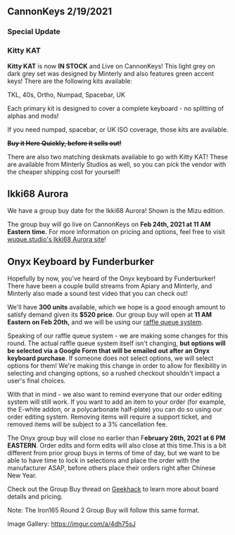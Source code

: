 ## CannonKeys 2/19/2021 
### Special Update
### Kitty KAT

**Kitty KAT** is now **IN STOCK** and Live on CannonKeys! This light grey on dark
grey set was designed by Minterly and also features green accent keys!
There are the following kits available:

TKL, 40s, Ortho, Numpad, Spacebar, UK

Each primary kit is designed to cover a complete keyboard - no splitting of
alphas and mods!

If you need numpad, spacebar, or UK ISO coverage, those kits are available.

 **~~Buy it Here Quickly, before it sells out!~~** 
 
There are also two matching deskmats available to go with Kitty KAT! These
are available from Minterly Studios as well, so you can pick the vendor with the
cheaper shipping cost for yourself!


## Ikki68 Aurora

We have a group buy date for the Ikki68 Aurora! Shown is the Mizu edition.

The group buy will go live on CannonKeys on **Feb 24th, 2021 at 11 AM
Eastern time.** For more information on pricing and options, feel free to visit
[wuque.studio's Ikki68 Aurora site](https://shop.wuquestudio.com/pages/ikki68-aurora)!


## Onyx Keyboard by Funderburker

Hopefully by now, you've heard of the Onyx keyboard by Funderburker! There
have been a couple build streams from Apiary and Minterly, and Minterly also
made a sound test video that you can check out!

We'll have **300 units** available, which we hope is a good enough amount to
satisfy demand given its **$520 price**. Our group buy will open at **11 AM Eastern
on Feb 20th,** and we will be using our [raffle queue system](https://docs.cannonkeys.com/raffle-queue/).

Speaking of our raffle queue system - we are making some changes for this
round. The actual raffle queue system itself isn't changing, **but options will be
selected via a Google Form that will be emailed out after an Onyx
keyboard purchase**. If someone does not select options, we will select options
for them! We're making this change in order to allow for flexibility in selecting
and changing options, so a rushed checkout shouldn't impact a user's final
choices.

With that in mind - we also want to remind everyone that our order editing
system will still work. If you want to add an item to your order (for example, the
E-white addon, or a polycarbonate half-plate) you can do so using our order
editing system. Removing items will require a support ticket, and removed
items will be subject to a 3% cancellation fee.

The Onyx group buy will close no earlier than F**ebruary 26th, 2021 at 6 PM
EASTERN**. Order edits and form edits will also close at this time.This is a bit
different from prior group buys in terms of time of day, but we want to be able to
have time to lock in selections and place the order with the manufacturer ASAP,
before others place their orders right after Chinese New Year.

Check out the Group Buy thread on [Geekhack](https://geekhack.org/index.php?topic=111130.msg3012068#msg3012068) to learn more about board
details and pricing.

Note: The Iron165 Round 2 Group Buy will follow this same format.

Image Gallery: https://imgur.com/a/4dh75sJ
